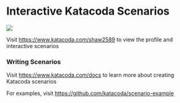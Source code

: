 # Interactive Katacoda Scenarios

[![](http://shields.katacoda.com/katacoda/shaw2589/count.svg)](https://www.katacoda.com/shaw2589 "Get your profile on Katacoda.com")

Visit https://www.katacoda.com/shaw2589 to view the profile and interactive scenarios

### Writing Scenarios
Visit https://www.katacoda.com/docs to learn more about creating Katacoda scenarios

For examples, visit https://github.com/katacoda/scenario-example
